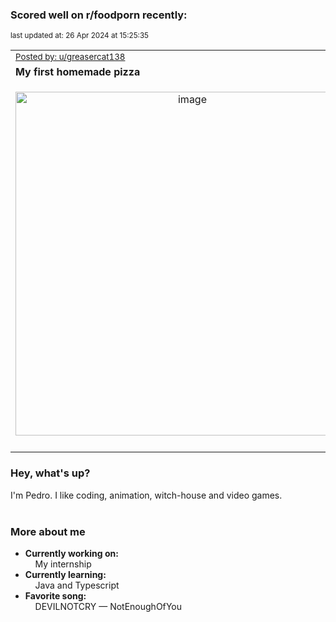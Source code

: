 ### Scored well on r/foodporn recently:

<p align="left"><sub>last updated at: 26 Apr 2024 at 15:25:35</sub></p>

|   |
| --- |
| <sub>[Posted by: u/greasercat138][source]</sub> |
| **My first homemade pizza** | 
|<p align="center"> <img alt="image" src="https://i.redd.it/kdggoznlvrvc1.jpeg" width="550" /> </p>|
|   |

### Hey, what's up?

I'm Pedro. I like coding, animation, witch-house and video games.<br><br>

### More about me
- **Currently working on:**  
&nbsp;&nbsp;&nbsp;&nbsp;My internship
- **Currently learning:**  
&nbsp;&nbsp;&nbsp;&nbsp;Java and Typescript
- **Favorite song:**  
&nbsp;&nbsp;&nbsp;&nbsp;DEVILNOTCRY — NotEnoughOfYou<br><br>

  



  
  
  
[linkedin]: https://linkedin.com/in/pedro-h-r-gomes-8a487b14a/
[gmail]: mailto:pilique11@gmail.com
[source]: https://reddit.com/r/FoodPorn/comments/1c9anxi/my_first_homemade_pizza/
[redditAPI]: https://www.reddit.com/dev/api/
